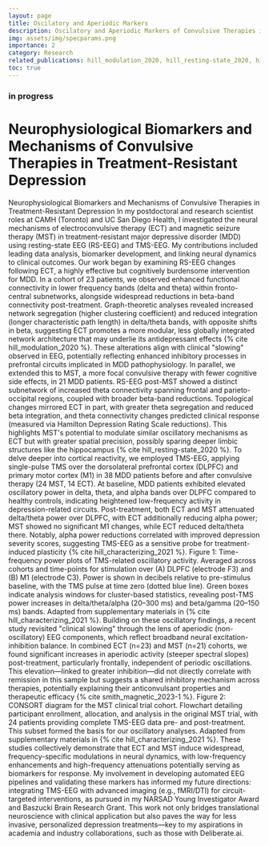 ```yaml
---
layout: page
title: Oscilatory and Aperiodic Markers
description: Oscilatory and Aperiodic Markers of Convulsive Therapies in Depression
img: assets/img/specparams.png
importance: 2
category: Research
related_publications: hill_modulation_2020, hill_resting-state_2020, hill_characterizing_2021, smith_magnetic_2023-1 
toc: true
---
```

### in progress

# Neurophysiological Biomarkers and Mechanisms of Convulsive Therapies in Treatment-Resistant Depression

Neurophysiological Biomarkers and Mechanisms of Convulsive Therapies in Treatment-Resistant Depression
In my postdoctoral and research scientist roles at CAMH (Toronto) and UC San Diego Health, I investigated the neural mechanisms of electroconvulsive therapy (ECT) and magnetic seizure therapy (MST) in treatment-resistant major depressive disorder (MDD) using resting-state EEG (RS-EEG) and TMS-EEG. My contributions included leading data analysis, biomarker development, and linking neural dynamics to clinical outcomes.
Our work began by examining RS-EEG changes following ECT, a highly effective but cognitively burdensome intervention for MDD. In a cohort of 23 patients, we observed enhanced functional connectivity in lower frequency bands (delta and theta) within fronto-central subnetworks, alongside widespread reductions in beta-band connectivity post-treatment. Graph-theoretic analyses revealed increased network segregation (higher clustering coefficient) and reduced integration (longer characteristic path length) in delta/theta bands, with opposite shifts in beta, suggesting ECT promotes a more modular, less globally integrated network architecture that may underlie its antidepressant effects {% cite hill_modulation_2020 %}. These alterations align with clinical "slowing" observed in EEG, potentially reflecting enhanced inhibitory processes in prefrontal circuits implicated in MDD pathophysiology.
In parallel, we extended this to MST, a more focal convulsive therapy with fewer cognitive side effects, in 21 MDD patients. RS-EEG post-MST showed a distinct subnetwork of increased theta connectivity spanning frontal and parieto-occipital regions, coupled with broader beta-band reductions. Topological changes mirrored ECT in part, with greater theta segregation and reduced beta integration, and theta connectivity changes predicted clinical response (measured via Hamilton Depression Rating Scale reductions). This highlights MST's potential to modulate similar oscillatory mechanisms as ECT but with greater spatial precision, possibly sparing deeper limbic structures like the hippocampus {% cite hill_resting-state_2020 %}.
To delve deeper into cortical reactivity, we employed TMS-EEG, applying single-pulse TMS over the dorsolateral prefrontal cortex (DLPFC) and primary motor cortex (M1) in 38 MDD patients before and after convulsive therapy (24 MST, 14 ECT). At baseline, MDD patients exhibited elevated oscillatory power in delta, theta, and alpha bands over DLPFC compared to healthy controls, indicating heightened low-frequency activity in depression-related circuits. Post-treatment, both ECT and MST attenuated delta/theta power over DLPFC, with ECT additionally reducing alpha power; MST showed no significant M1 changes, while ECT reduced delta/theta there. Notably, alpha power reductions correlated with improved depression severity scores, suggesting TMS-EEG as a sensitive probe for treatment-induced plasticity {% cite hill_characterizing_2021 %}.
Figure 1: Time-frequency power plots of TMS-related oscillatory activity. Averaged across cohorts and time-points for stimulation over (A) DLPFC (electrode F3) and (B) M1 (electrode C3). Power is shown in decibels relative to pre-stimulus baseline, with the TMS pulse at time zero (dotted blue line). Green boxes indicate analysis windows for cluster-based statistics, revealing post-TMS power increases in delta/theta/alpha (20–300 ms) and beta/gamma (20–150 ms) bands. Adapted from supplementary materials in {% cite hill_characterizing_2021 %}.
Building on these oscillatory findings, a recent study revisited "clinical slowing" through the lens of aperiodic (non-oscillatory) EEG components, which reflect broadband neural excitation-inhibition balance. In combined ECT (n=23) and MST (n=21) cohorts, we found significant increases in aperiodic activity (steeper spectral slopes) post-treatment, particularly frontally, independent of periodic oscillations. This elevation—linked to greater inhibition—did not directly correlate with remission in this sample but suggests a shared inhibitory mechanism across therapies, potentially explaining their anticonvulsant properties and therapeutic efficacy {% cite smith_magnetic_2023-1 %}.
Figure 2: CONSORT diagram for the MST clinical trial cohort. Flowchart detailing participant enrollment, allocation, and analysis in the original MST trial, with 24 patients providing complete TMS-EEG data pre- and post-treatment. This subset formed the basis for our oscillatory analyses. Adapted from supplementary materials in {% cite hill_characterizing_2021 %}.
These studies collectively demonstrate that ECT and MST induce widespread, frequency-specific modulations in neural dynamics, with low-frequency enhancements and high-frequency attenuations potentially serving as biomarkers for response. My involvement in developing automated EEG pipelines and validating these markers has informed my future directions: integrating TMS-EEG with advanced imaging (e.g., fMRI/DTI) for circuit-targeted interventions, as pursued in my NARSAD Young Investigator Award and Baszucki Brain Research Grant. This work not only bridges translational neuroscience with clinical application but also paves the way for less invasive, personalized depression treatments—key to my aspirations in academia and industry collaborations, such as those with Deliberate.ai.

